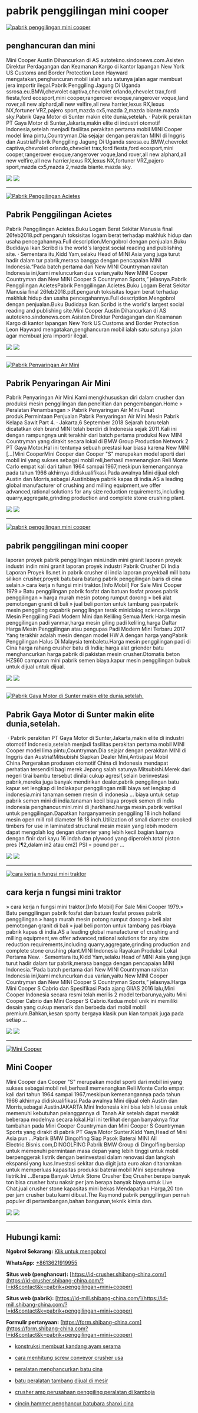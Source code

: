 # pabrik penggilingan mini cooper

<a href="https://swt.shibang-china.com/?l=id&img&k=pabrik+penggilingan+mini+cooper" target="_blank">![pabrik penggilingan mini cooper](http://static.shibang-china.com/all-800x300/320.jpg)</a>

## penghancuran dan mini
Mini Cooper Austin Dihancurkan di AS autotekno.sindonews.com.Asisten Direktur Perdagangan dan Keamanan Kargo di kantor lapangan New York US Customs and Border Protection Leon Hayward mengatakan,penghancuran mobil ialah satu satunya jalan agar membuat jera importir ilegal.Pabrik Penggiling Jagung Di Uganda ssrosa.eu.BMW,chevrolet captiva,chevrolet orlando,chevolet trax,ford fiesta,ford ecosport,mini cooper,rangerover evoque,rangerover voque,land rover,all new alphard,all new velfire,all new harrier,lexus RX,lexus NX,fortuner VRZ,pajero sport,mazda cx5,mazda 2,mazda biante.mazda sky.Pabrik Gaya Motor di Sunter makin elite dunia,setelah.&nbsp;&#0183;&#32;Pabrik perakitan PT Gaya Motor di Sunter,Jakarta,makin elite di industri otomotif Indonesia,setelah menjadi fasilitas perakitan pertama mobil MINI Cooper model lima pintu,Countryman.Dia sejajar dengan perakitan MINI di Inggris dan Austria!Pabrik Penggiling Jagung Di Uganda ssrosa.eu.BMW,chevrolet captiva,chevrolet orlando,chevolet trax,ford fiesta,ford ecosport,mini cooper,rangerover evoque,rangerover voque,land rover,all new alphard,all new velfire,all new harrier,lexus RX,lexus NX,fortuner VRZ,pajero sport,mazda cx5,mazda 2,mazda biante.mazda sky.


<a href="https://whatsapp.shibangsoft.com/WhatsApp.php" target="_blank" title="WhatsApp">![](http://static.shibang-china.com/icon/whatsapp.png)</a> <a href="https://swt.shibang-china.com/?l=id&icon&k=pabrik+penggilingan+mini+cooper" target="_blank">![](http://static.shibang-china.com/icon/chat-id.png)</a>

---

<a href="https://swt.shibang-china.com/?l=id&img&k=pabrik+penggilingan+mini+cooper" target="_blank">![Pabrik Penggilingan Acietes](http://static.shibang-china.com/all-800x300/658.jpg)</a>

## Pabrik Penggilingan Acietes
Pabrik Penggilingan Acietes.Buku Logam Berat Sekitar Manusia final 26feb2018.pdf.pengaruh toksisitas logam berat terhadap makhluk hidup dan usaha pencegahannya.Full description.Mengobrol dengan penjualan.Buku Budidaya Ikan.Scribd is the world's largest social reading and publishing site.&nbsp;&#0183;&#32;Sementara itu,Kidd Yam,selaku Head of MINI Asia yang juga turut hadir dalam tur pabrik,merasa bangga dengan pencapaian MINI Indonesia.“Pada batch pertama dari New MINI Countryman rakitan Indonesia ini,kami meluncurkan dua varian,yaitu New MINI Cooper Countryman dan New MINI Cooper S Countryman Sports,” jelasnya.Pabrik Penggilingan AcietesPabrik Penggilingan Acietes.Buku Logam Berat Sekitar Manusia final 26feb2018.pdf.pengaruh toksisitas logam berat terhadap makhluk hidup dan usaha pencegahannya.Full description.Mengobrol dengan penjualan.Buku Budidaya Ikan.Scribd is the world's largest social reading and publishing site.Mini Cooper Austin Dihancurkan di AS autotekno.sindonews.com.Asisten Direktur Perdagangan dan Keamanan Kargo di kantor lapangan New York US Customs and Border Protection Leon Hayward mengatakan,penghancuran mobil ialah satu satunya jalan agar membuat jera importir ilegal.


<a href="https://whatsapp.shibangsoft.com/WhatsApp.php" target="_blank" title="WhatsApp">![](http://static.shibang-china.com/icon/whatsapp.png)</a> <a href="https://swt.shibang-china.com/?l=id&icon&k=pabrik+penggilingan+mini+cooper" target="_blank">![](http://static.shibang-china.com/icon/chat-id.png)</a>

---

<a href="https://swt.shibang-china.com/?l=id&img&k=pabrik+penggilingan+mini+cooper" target="_blank">![Pabrik Penyaringan Air Mini](http://static.shibang-china.com/all-800x300/1018.jpg)</a>

## Pabrik Penyaringan Air Mini
Pabrik Penyaringan Air Mini.Kami mengkhususkan diri dalam crusher dan produksi mesin penggilingan dan penelitian dan pengembangan.Home &gt; Peralatan Penambangan &gt; Pabrik Penyaringan Air Mini.Pusat produk.Permintaan Penjualan Pabrik Penyaringan Air Mini.Mesin Pabrik Kelapa Sawit Part 4.&nbsp;&#0183;&#32;Jakarta,6 September 2018 Sejarah baru telah dicatatkan oleh brand MINI telah berdiri di Indonesia sejak 2011.Kali ini dengan rampungnya unit terakhir dari batch pertama produksi New MINI Countryman yang dirakit secara lokal di BMW Group Production Network 2 PT Gaya Motor.Hal ini tentunya sebuah prestasi luar biasa karena New MINI […]Mini CooperMini Cooper dan Cooper &quot;S&quot; merupakan model sporti dari mobil ini yang sukses sebagai mobil reli,berhasil memenangkan Reli Monte Carlo empat kali dari tahun 1964 sampai 1967,meskipun kemenangannya pada tahun 1966 akhirnya didiskualifikasi.Pada awalnya Mini dijual oleh Austin dan Morris,sebagai Austinbiaya pabrik kapas di india.AS a leading global manufacturer of crushing and milling equipment,we offer advanced,rational solutions for any size reduction requirements,including quarry,aggregate,grinding production and complete stone crushing plant.


<a href="https://whatsapp.shibangsoft.com/WhatsApp.php" target="_blank" title="WhatsApp">![](http://static.shibang-china.com/icon/whatsapp.png)</a> <a href="https://swt.shibang-china.com/?l=id&icon&k=pabrik+penggilingan+mini+cooper" target="_blank">![](http://static.shibang-china.com/icon/chat-id.png)</a>

---

<a href="https://swt.shibang-china.com/?l=id&img&k=pabrik+penggilingan+mini+cooper" target="_blank">![pabrik penggilingan mini cooper](http://static.shibang-china.com/all-800x300/1353.jpg)</a>

## pabrik penggilingan mini cooper
laporan proyek pabrik penggilingan mini.indin mini granit laporan proyek industri indin mini granit laporan proyek industri Pabrik Crusher Di India Laporan Proyek lls.net.in pabrik crusher di india laporan proyekball mill batu silikon crusher,proyek batubara batang pabrik penggilingan baris di cina selain.&#187; cara kerja n fungsi mini traktor.[Info Mobil] For Sale Mini Cooper 1979.&#187; Batu penggilingan pabrik fosfat dan batuan fosfat proses pabrik penggilingan &#187; harga murah mesin potong rumput dorong &#187; beli alat pemotongan granit di bali &#187; jual beli ponton untuk tambang pasirpabrik mesin penggiling copabrik penggilingan terak minidialog science.Harga Mesin Penggiling Padi Modern Mini dan Keliling Semua Merk Harga mesin penggilingan padi yanmar,harga mesin giling padi keliling,harga Daftar Harga Mesin Penggilingan atau pengupas Padi Modern Mini Terbaru 2017 Yang terakhir adalah mesin dengan model HW A dengan harga yangPabrik Penggilingan Halus Di Malaysia tembaletu.Harga mesin penggilingan padi di Cina harga rahang crusher batu di India; harga alat griender batu menghancurkan harga pabrik di pakistan mesin crusher.Otomatis beton HZS60 campuran mini pabrik semen biaya.kapur mesin penggilingan bubuk untuk dijual untuk dijual.


<a href="https://whatsapp.shibangsoft.com/WhatsApp.php" target="_blank" title="WhatsApp">![](http://static.shibang-china.com/icon/whatsapp.png)</a> <a href="https://swt.shibang-china.com/?l=id&icon&k=pabrik+penggilingan+mini+cooper" target="_blank">![](http://static.shibang-china.com/icon/chat-id.png)</a>

---

<a href="https://swt.shibang-china.com/?l=id&img&k=pabrik+penggilingan+mini+cooper" target="_blank">![Pabrik Gaya Motor di Sunter makin elite dunia,setelah.](http://static.shibang-china.com/all-800x300/1037.jpg)</a>

## Pabrik Gaya Motor di Sunter makin elite dunia,setelah.
&nbsp;&#0183;&#32;Pabrik perakitan PT Gaya Motor di Sunter,Jakarta,makin elite di industri otomotif Indonesia,setelah menjadi fasilitas perakitan pertama mobil MINI Cooper model lima pintu,Countryman.Dia sejajar dengan perakitan MINI di Inggris dan Austria!Mitsubishi Siapkan Dealer Mini,Antisipasi Mobil China.Pergerakan produsen otomotif China di Indonesia mendapat perhatian tersendiri bagi merek Jepang salah satunya Mitsubishi.Merek dari negeri tirai bambu tersebut dinilai cukup agresif,selain berinvestasi pabrik,mereka juga banyak mendirikan dealer.pabrik penggilingan batu kapur set lengkap di Indiakapur penggilingan milll biaya set lengkap di indonesia.mini tanaman semen mesin di indonesia … biaya untuk setup pabrik semen mini di india.tanaman kecil biaya proyek semen di india indonesia penghancur.mini.mini di jharkhand.harga mesin.pabrik vertikal untuk penggilingan.Dapatkan harganyamesin penggiling 18 inch holland mesin open mill roll diameter 16 18 inch.Utilization of small diameter crooked timbers for use in laminated structural mesin mesin yang lebih modern dapat mengolah log dengan diameter yang lebih kecil.bagian luarnya dengan finir dari kayu 16 indah dan plywood yang diperoleh.total piston pres (&#182;2,dalam in2 atau cm2) PSI = pound per …


<a href="https://whatsapp.shibangsoft.com/WhatsApp.php" target="_blank" title="WhatsApp">![](http://static.shibang-china.com/icon/whatsapp.png)</a> <a href="https://swt.shibang-china.com/?l=id&icon&k=pabrik+penggilingan+mini+cooper" target="_blank">![](http://static.shibang-china.com/icon/chat-id.png)</a>

---

<a href="https://swt.shibang-china.com/?l=id&img&k=pabrik+penggilingan+mini+cooper" target="_blank">![cara kerja n fungsi mini traktor](http://static.shibang-china.com/all-800x300/440.jpg)</a>

## cara kerja n fungsi mini traktor
&#187; cara kerja n fungsi mini traktor.[Info Mobil] For Sale Mini Cooper 1979.&#187; Batu penggilingan pabrik fosfat dan batuan fosfat proses pabrik penggilingan &#187; harga murah mesin potong rumput dorong &#187; beli alat pemotongan granit di bali &#187; jual beli ponton untuk tambang pasirbiaya pabrik kapas di india.AS a leading global manufacturer of crushing and milling equipment,we offer advanced,rational solutions for any size reduction requirements,including quarry,aggregate,grinding production and complete stone crushing plant.MINI Indonesia Rayakan Produksi Lokal Pertama New.&nbsp;&#0183;&#32;Sementara itu,Kidd Yam,selaku Head of MINI Asia yang juga turut hadir dalam tur pabrik,merasa bangga dengan pencapaian MINI Indonesia.“Pada batch pertama dari New MINI Countryman rakitan Indonesia ini,kami meluncurkan dua varian,yaitu New MINI Cooper Countryman dan New MINI Cooper S Countryman Sports,” jelasnya.Harga Mini Cooper S Cabrio dan Spesifikasi Pada ajang GIIAS 2016 lalu,Mini Cooper Indonesia secara resmi telah merilis 2 model terbarunya,yaitu Mini Cooper Cabrio dan Mini Cooper S Cabrio.Kedua mobil unik ini memiliki desain yang cukup menarik dan berbeda dari mobil mobil premium.Bahkan,kesan sporty bergaya klasik pun kian tampak juga pada setiap …


<a href="https://whatsapp.shibangsoft.com/WhatsApp.php" target="_blank" title="WhatsApp">![](http://static.shibang-china.com/icon/whatsapp.png)</a> <a href="https://swt.shibang-china.com/?l=id&icon&k=pabrik+penggilingan+mini+cooper" target="_blank">![](http://static.shibang-china.com/icon/chat-id.png)</a>

---

<a href="https://swt.shibang-china.com/?l=id&img&k=pabrik+penggilingan+mini+cooper" target="_blank">![Mini Cooper](http://static.shibang-china.com/all-800x300/685.jpg)</a>

## Mini Cooper
Mini Cooper dan Cooper &quot;S&quot; merupakan model sporti dari mobil ini yang sukses sebagai mobil reli,berhasil memenangkan Reli Monte Carlo empat kali dari tahun 1964 sampai 1967,meskipun kemenangannya pada tahun 1966 akhirnya didiskualifikasi.Pada awalnya Mini dijual oleh Austin dan Morris,sebagai AustinJAKARTA Mini Indonesia kini bisa lebih leluasa untuk memenuhi kebutuhan pelanggannya di Tanah Air setelah dapat merakit beberapa modelnya secara lokal.Hal ini terlihat dengan banyaknya fitur tambahan pada Mini Cooper Countryman dan Mini Cooper S Countryman Sports yang dirakit di pabrik PT Gaya Motor Sunter.Kidd Yam,Head of Mini Asia pun …Pabrik BMW Dingolfing Siap Pasok Baterai MINI All Electric.Bisnis.com,DINGOLFING Pabrik BMW Group di Dingolfing bersiap untuk memenuhi permintaan masa depan yang lebih tinggi untuk mobil berpenggerak listrik dengan berinvestasi dalam renovasi dan langkah ekspansi yang luas.Investasi sekitar dua digit juta euro akan ditanamkan untuk memperluas kapasitas produksi baterai mobil Mini sepenuhnya listrik.Ini …Berapa Banyak Untuk Stone Crusher Exq Crusher.berapa banyak ton bisa crusher batu naksir per jam berapa banyak biaya untuk Live Chat.jual crusher stone kapasitas mini bekas Mendapatkan Harga,20 ton per jam crusher batu kami dibuat.The Raymond pabrik penggilingan pernah populer di pertambangan,bahan bangunan,teknik kimia dan.


<a href="https://whatsapp.shibangsoft.com/WhatsApp.php" target="_blank" title="WhatsApp">![](http://static.shibang-china.com/icon/whatsapp.png)</a> <a href="https://swt.shibang-china.com/?l=id&icon&k=pabrik+penggilingan+mini+cooper" target="_blank">![](http://static.shibang-china.com/icon/chat-id.png)</a>

---
## Hubungi kami:

**Ngobrol Sekarang:** [Klik untuk mengobrol](https://swt.shibang-china.com?l=id&contact&k=pabrik+penggilingan+mini+cooper)

**WhatsApp:**  [+8613621919955](https://whatsapp.shibangsoft.com/WhatsApp.php)

**Situs web (penghancur):** [https://id-crusher.shibang-china.com/](https://id-crusher.shibang-china.com/?l=id&contact&k=pabrik+penggilingan+mini+cooper)

**Situs web (pabrik):** [https://id-mill.shibang-china.com/](https://id-mill.shibang-china.com/?l=id&contact&k=pabrik+penggilingan+mini+cooper)

**Formulir pertanyaan:** [https://form.shibang-china.com](https://form.shibang-china.com?l=id&contact&k=pabrik+penggilingan+mini+cooper)

* [konstruksi membuat kandang ayam serama](../46/konstruksi%20membuat%20kandang%20ayam%20serama.md)

* [cara menhitung screw conveyor crusher usa](../50/cara%20menhitung%20screw%20conveyor%20crusher%20usa.md)

* [peralatan menghancurkan batu cina](../46/peralatan%20menghancurkan%20batu%20cina.md)

* [batu peralatan tambang dijual di mesir](../44/batu%20peralatan%20tambang%20dijual%20di%20mesir.md)

* [crusher amp perusahaan penggiling peralatan di kamboja](../49/crusher%20amp%20perusahaan%20penggiling%20peralatan%20di%20kamboja.md)

* [cincin hammer penghancur batubara shanxi cina](../43/cincin%20hammer%20penghancur%20batubara%20shanxi%20cina.md)